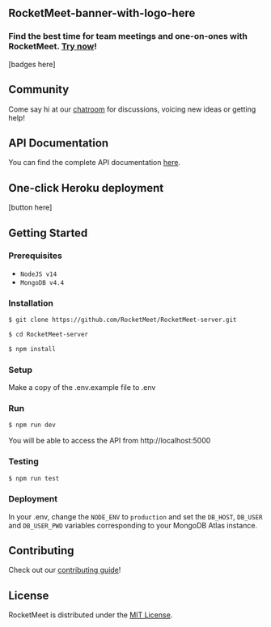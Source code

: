 ## RocketMeet-banner-with-logo-here
### Find the best time for team meetings and one-on-ones with RocketMeet. [Try now](https://rocketmeet.me)!

[badges here]

## Community

Come say hi at our [chatroom](https://gitter.im/RocketMeet/community) for discussions, voicing new ideas or getting help!

## API Documentation

You can find the complete API documentation [here](#).

## One-click Heroku deployment

[button here]

## Getting Started

### Prerequisites
* `NodeJS v14`
* `MongoDB v4.4`

### Installation

```bash
$ git clone https://github.com/RocketMeet/RocketMeet-server.git

$ cd RocketMeet-server

$ npm install
```

### Setup

Make a copy of the .env.example file to .env

### Run

```bash
$ npm run dev
```

You will be able to access the API from http://localhost:5000

### Testing

```bash
$ npm run test
```

### Deployment

In your .env, change the `NODE_ENV` to `production` and set the `DB_HOST`, `DB_USER` and `DB_USER_PWD` variables corresponding to your MongoDB Atlas instance.

## Contributing

Check out our [contributing guide](https://github.com/RocketMeet/RocketMeet-server/blob/main/CONTRIBUTING.md)!


## License

RocketMeet is distributed under the [MIT License](https://github.com/RocketMeet/RocketMeet-server/blob/main/LICENSE).
